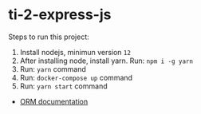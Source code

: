 # ti-2-express-js

Steps to run this project:

1. Install nodejs, minimun version `12`
2. After installing node, install yarn. Run: `npm i -g yarn`
3. Run: `yarn` command
4. Run: `docker-compose up` command
5. Run: `yarn start` command

* [ORM documentation](https://github.com/typeorm/typeorm/tree/master/docs)
